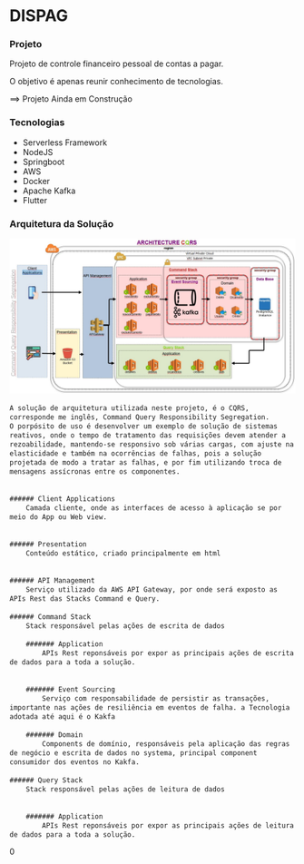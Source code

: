 # DISPAG

### Projeto
Projeto de controle financeiro pessoal de contas a pagar.

O objetivo é apenas reunir conhecimento de tecnologias. 

==> Projeto Ainda em Construção


### Tecnologias

- Serverless Framework
- NodeJS
- Springboot
- AWS
- Docker
- Apache Kafka
- Flutter


### Arquitetura da Solução
![N|Solid](https://github.com/hagemelo/dispag/blob/main/ArquiteturadaSolucao.JPG)

	A solução de arquitetura utilizada neste projeto, é o CQRS, corresponde me inglês, Command Query Responsibility Segregation.
	O porpósito de uso é desenvolver um exemplo de solução de sistemas reativos, onde o tempo de tratamento das requisições devem atender a rezoabilidade, mantendo-se responsivo sob várias cargas, com ajuste na elasticidade e também na ocorrências de falhas, pois a solução projetada de modo a tratar as falhas, e por fim utilizando troca de mensagens assícronas entre os componentes. 


	###### Client Applications
		Camada cliente, onde as interfaces de acesso à aplicação se por meio do App ou Web view.


	###### Presentation
		Conteúdo estático, criado principalmente em html


	###### API Management
		Serviço utilizado da AWS API Gateway, por onde será exposto as APIs Rest das Stacks Command e Query.

	###### Command Stack
		Stack responsável pelas ações de escrita de dados

		####### Application
			APIs Rest reponsáveis por expor as principais ações de escrita de dados para a toda a solução. 


		####### Event Sourcing
			Serviço com responsabilidade de persistir as transações, importante nas ações de resiliência em eventos de falha. a Tecnologia adotada até aqui é o Kakfa

		####### Domain
			Components de domínio, responsáveis pela aplicação das regras de negócio e escrita de dados no systema, principal component consumidor dos eventos no Kakfa.

	###### Query Stack
		Stack responsável pelas ações de leitura de dados
	

		####### Application
			APIs Rest reponsáveis por expor as principais ações de leitura de dados para a toda a solução. 


0